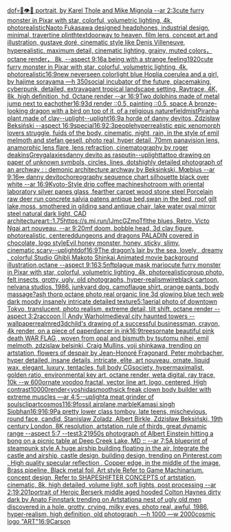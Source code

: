 [dof](https://www.ebank.nz/aiartgenerator?category=dof)[💀🤖👁🥽 portrait, by Karel Thole and Mike Mignola --ar 2:3](https://www.ebank.nz/aiartgenerator?category=%F0%9F%92%80%F0%9F%A4%96%F0%9F%91%81%F0%9F%A5%BD%20portrait%2C%20by%20Karel%20Thole%20and%20Mike%20Mignola%20--ar%202%3A3)[cute furry monster in Pixar with star, colorful, volumetric lighting, 4k, photorealistic](https://www.ebank.nz/aiartgenerator?category=cute%20furry%20monster%20in%20Pixar%20with%20star%2C%20colorful%2C%20volumetric%20lighting%2C%204k%2C%20photorealistic)[Naoto Fukasawa designed headphones, industrial design, minimal, travertine plinth](https://www.ebank.nz/aiartgenerator?category=Naoto%20Fukasawa%20designed%20headphones%2C%20industrial%20design%2C%20minimal%2C%20travertine%20plinth)[text](https://www.ebank.nz/aiartgenerator?category=text)[doorway to heaven, film lens, concept art and illustration, gustave doré, cinematic style like Denis Villeneuve, hyperealistic, maximum detail, cinematic lighting, grainy, muted colors， octane render， 8k,  --aspect 9:16](https://www.ebank.nz/aiartgenerator?category=doorway%20to%20heaven%2C%20film%20lens%2C%20concept%20art%20and%20illustration%2C%20gustave%20dor%C3%A9%2C%20cinematic%20style%20like%20Denis%20Villeneuve%2C%20hyperealistic%2C%20maximum%20detail%2C%20cinematic%20lighting%2C%20grainy%2C%20muted%20colors%EF%BC%8C%20octane%20render%EF%BC%8C%208k%2C%20%20--aspect%209%3A16)[a being with a strange feeling](https://www.ebank.nz/aiartgenerator?category=a%20being%20with%20a%20strange%20feeling)[1920](https://www.ebank.nz/aiartgenerator?category=1920)[cute furry monster in Pixar with star, colorful, volumetric lighting, 4k, photorealistic](https://www.ebank.nz/aiartgenerator?category=cute%20furry%20monster%20in%20Pixar%20with%20star%2C%20colorful%2C%20volumetric%20lighting%2C%204k%2C%20photorealistic)[16:9](https://www.ebank.nz/aiartgenerator?category=16%3A9)[new neverseen color](https://www.ebank.nz/aiartgenerator?category=new%20neverseen%20color)[light blue Hoplia coerulea and a girl,  by hajime sorayama —h 350](https://www.ebank.nz/aiartgenerator?category=light%20blue%20Hoplia%20coerulea%20and%20a%20girl%2C%20%20by%20hajime%20sorayama%20%E2%80%94h%20350)[social incubator of the future, placemaking, cyberpunk, detailed, extravagant tropical landscape setting, Raytrace, 4K, 8k, high definition, hd, Octane render --ar 16:9](https://www.ebank.nz/aiartgenerator?category=social%20incubator%20of%20the%20future%2C%20placemaking%2C%20cyberpunk%2C%20detailed%2C%20extravagant%20tropical%20landscape%20setting%2C%20Raytrace%2C%204K%2C%208k%2C%20high%20definition%2C%20hd%2C%20Octane%20render%20--ar%2016%3A9)[Two dolphins made of metal jump next to eachother](https://www.ebank.nz/aiartgenerator?category=Two%20dolphins%20made%20of%20metal%20jump%20next%20to%20eachother)[16:9](https://www.ebank.nz/aiartgenerator?category=16%3A9)[3d render ::0.5, painting ::0.5, space,](https://www.ebank.nz/aiartgenerator?category=3d%20render%20%3A%3A0.5%2C%20painting%20%3A%3A0.5%2C%20space%2C)[A bronze-looking dragon with a bird on top of it, of a religious nature](https://www.ebank.nz/aiartgenerator?category=A%20bronze-looking%20dragon%20with%20a%20bird%20on%20top%20of%20it%2C%20of%20a%20religious%20nature)[field](https://www.ebank.nz/aiartgenerator?category=field)[mist](https://www.ebank.nz/aiartgenerator?category=mist)[Piranha plant,made of clay](https://www.ebank.nz/aiartgenerator?category=Piranha%20plant%2Cmade%20of%20clay)[--uplight](https://www.ebank.nz/aiartgenerator?category=--uplight)[--uplight](https://www.ebank.nz/aiartgenerator?category=--uplight)[16:9](https://www.ebank.nz/aiartgenerator?category=16%3A9)[a horde of danny devitos, Zdzisław Beksiński --aspect 16:9](https://www.ebank.nz/aiartgenerator?category=a%20horde%20of%20danny%20devitos%2C%20Zdzis%C5%82aw%20Beksi%C5%84ski%20--aspect%2016%3A9)[special](https://www.ebank.nz/aiartgenerator?category=special)[](https://www.ebank.nz/aiartgenerator?category=)[16:9](https://www.ebank.nz/aiartgenerator?category=16%3A9)[2:3](https://www.ebank.nz/aiartgenerator?category=2%3A3)[people](https://www.ebank.nz/aiartgenerator?category=people)[hyperrealistic epic xenomorph lovers struggle, fuids of the body, cinematic, night, rain,  in the style of emil melmoth and stefan gesell, photo real, hyper detail, 70mm panavision lens, anamorphic lens flare, lens refraction, cinematography by roger deakins](https://www.ebank.nz/aiartgenerator?category=hyperrealistic%20epic%20xenomorph%20lovers%20struggle%2C%20fuids%20of%20the%20body%2C%20cinematic%2C%20night%2C%20rain%2C%20%20in%20the%20style%20of%20emil%20melmoth%20and%20stefan%20gesell%2C%20photo%20real%2C%20hyper%20detail%2C%2070mm%20panavision%20lens%2C%20anamorphic%20lens%20flare%2C%20lens%20refraction%2C%20cinematography%20by%20roger%20deakins)[Grey](https://www.ebank.nz/aiartgenerator?category=Grey)[galaxies](https://www.ebank.nz/aiartgenerator?category=galaxies)[danny devito as rasputin](https://www.ebank.nz/aiartgenerator?category=danny%20devito%20as%20rasputin)[--uplight](https://www.ebank.nz/aiartgenerator?category=--uplight)[tattoo drawing on paper of unknown symbols, circles, lines, dots](https://www.ebank.nz/aiartgenerator?category=tattoo%20drawing%20on%20paper%20of%20unknown%20symbols%2C%20circles%2C%20lines%2C%20dots)[highly detailed photograph of an archway : : demonic architecture archway by Beksinkski, Mœbius --ar 9:16](https://www.ebank.nz/aiartgenerator?category=highly%20detailed%20photograph%20of%20an%20archway%20%3A%20%3A%20demonic%20architecture%20archway%20by%20Beksinkski%2C%20M%C5%93bius%20--ar%209%3A16)[∞ danny devito](https://www.ebank.nz/aiartgenerator?category=%E2%88%9E%20danny%20devito)[choreography sequence chart silhouette black over white --ar 16:9](https://www.ebank.nz/aiartgenerator?category=choreography%20sequence%20chart%20silhouette%20black%20over%20white%20--ar%2016%3A9)[Kyoto-Style drip coffee machine](https://www.ebank.nz/aiartgenerator?category=Kyoto-Style%20drip%20coffee%20machine)[shot](https://www.ebank.nz/aiartgenerator?category=shot)[room with oriental laboratory silver panes glass ,fearther carpet wood stone steel Porcelain raw deer run concrete salvia patens antique bed,swan in the bed, roof gilt lake,moss, smothered in gilding sand,antique chair, lake water oval mirror steel natural dark light, CAD architecture](https://www.ebank.nz/aiartgenerator?category=room%20with%20oriental%20laboratory%20silver%20panes%20glass%20%2Cfearther%20carpet%20wood%20stone%20steel%20Porcelain%20raw%20deer%20run%20concrete%20salvia%20patens%20antique%20bed%2Cswan%20in%20the%20bed%2C%20roof%20gilt%20lake%2Cmoss%2C%20smothered%20in%20gilding%20sand%2Cantique%20chair%2C%20lake%20water%20oval%20mirror%20steel%20natural%20dark%20light%2C%20CAD%20architecture)[art::1.75](https://www.ebank.nz/aiartgenerator?category=art%3A%3A1.75)[<https://s.mj.run/lJmcGZmoTfI>](https://www.ebank.nz/aiartgenerator?category=%3Chttps%3A//s.mj.run/lJmcGZmoTfI%3E)[the blues, Retro, Victo Ngai art nouveau,  --ar 9:20](https://www.ebank.nz/aiartgenerator?category=the%20blues%2C%20Retro%2C%20Victo%20Ngai%20art%20nouveau%2C%20%20--ar%209%3A20)[mf doom, bobble head, 3d clay figure, photorealistic, centered](https://www.ebank.nz/aiartgenerator?category=mf%20doom%2C%20bobble%20head%2C%203d%20clay%20figure%2C%20photorealistic%2C%20centered)[dungeons and dragons PALADIN covered in chocolate, logo style](https://www.ebank.nz/aiartgenerator?category=dungeons%20and%20dragons%20PALADIN%20covered%20in%20chocolate%2C%20logo%20style)[Evil honey monster, honey, sticky, slimy, cinematic,scary](https://www.ebank.nz/aiartgenerator?category=Evil%20honey%20monster%2C%20honey%2C%20sticky%2C%20slimy%2C%20cinematic%2Cscary)[--uplight](https://www.ebank.nz/aiartgenerator?category=--uplight)[dof](https://www.ebank.nz/aiartgenerator?category=dof)[16:9](https://www.ebank.nz/aiartgenerator?category=16%3A9)[The dragon’s lair by the sea, lovely , dreamy , colorful,Studio Ghibli,Makoto Shinkai,Animated movie background illustration,octane --aspect 9:16](https://www.ebank.nz/aiartgenerator?category=The%20dragon%E2%80%99s%20lair%20by%20the%20sea%2C%20lovely%20%2C%20dreamy%20%2C%20colorful%2CStudio%20Ghibli%2CMakoto%20Shinkai%2CAnimated%20movie%20background%20illustration%2Coctane%20--aspect%209%3A16)[3:5](https://www.ebank.nz/aiartgenerator?category=3%3A5)[nft](https://www.ebank.nz/aiartgenerator?category=nft)[plague mask mario](https://www.ebank.nz/aiartgenerator?category=plague%20mask%20mario)[cute furry monster in Pixar with star, colorful, volumetric lighting, 4k, photorealistic](https://www.ebank.nz/aiartgenerator?category=cute%20furry%20monster%20in%20Pixar%20with%20star%2C%20colorful%2C%20volumetric%20lighting%2C%204k%2C%20photorealistic)[group photo, felt insects, grotty, ugly, old photographs, hyper-realism](https://www.ebank.nz/aiartgenerator?category=group%20photo%2C%20felt%20insects%2C%20grotty%2C%20ugly%2C%20old%20photographs%2C%20hyper-realism)[wire](https://www.ebank.nz/aiartgenerator?category=wire)[black cartoon, nelvana studios. 1986. junkyard dog. camoflauge shirt. orange pants. body massage?](https://www.ebank.nz/aiartgenerator?category=black%20cartoon%2C%20nelvana%20studios.%201986.%20junkyard%20dog.%20camoflauge%20shirt.%20orange%20pants.%20body%20massage%3F)[ash thorp octane photo real organic line 3d glowing blue tech web dark moody insanely intricate detailed texture](https://www.ebank.nz/aiartgenerator?category=ash%20thorp%20octane%20photo%20real%20organic%20line%203d%20glowing%20blue%20tech%20web%20dark%20moody%20insanely%20intricate%20detailed%20texture)[5:1](https://www.ebank.nz/aiartgenerator?category=5%3A1)[aerial photo of downtown Tokyo, translucent, photo realism, extreme detail, tilt shift, octane render --aspect 3:2](https://www.ebank.nz/aiartgenerator?category=aerial%20photo%20of%20downtown%20Tokyo%2C%20translucent%2C%20photo%20realism%2C%20extreme%20detail%2C%20tilt%20shift%2C%20octane%20render%20--aspect%203%3A2)[raccoon || Andy Warhol](https://www.ebank.nz/aiartgenerator?category=raccoon%20%7C%7C%20Andy%20Warhol)[medieval city haunted towers --wallpaper](https://www.ebank.nz/aiartgenerator?category=medieval%20city%20haunted%20towers%20--wallpaper)[realm](https://www.ebank.nz/aiartgenerator?category=realm)[red](https://www.ebank.nz/aiartgenerator?category=red)[3d](https://www.ebank.nz/aiartgenerator?category=3d)[child's drawing of a successful businessman, crayon, 4k render, on a piece of paper](https://www.ebank.nz/aiartgenerator?category=child%27s%20drawing%20of%20a%20successful%20businessman%2C%20crayon%2C%204k%20render%2C%20on%20a%20piece%20of%20paper)[dancer in ink](https://www.ebank.nz/aiartgenerator?category=dancer%20in%20ink)[16:9](https://www.ebank.nz/aiartgenerator?category=16%3A9)[trees](https://www.ebank.nz/aiartgenerator?category=trees)[ornate beautiful pink death WAR FLAG , woven from opal and bismuth by tsutomu nihei, emil melmoth, zdzislaw belsinki, Craig Mullins, yoji shinkawa, trending on artstation, flowers of despair by Jean-Honoré Fragonard, Peter mohrbacher, hyper detailed, insane details, intricate, elite, art nouveau, ornate, liquid wax, elegant, luxury, tentacles, full body CGsociety, hypermaximalist, golden ratio, environmental key art, octane render, weta digital, ray trace, 10k --w 600](https://www.ebank.nz/aiartgenerator?category=ornate%20beautiful%20pink%20death%20WAR%20FLAG%20%2C%20woven%20from%20opal%20and%20bismuth%20by%20tsutomu%20nihei%2C%20emil%20melmoth%2C%20zdzislaw%20belsinki%2C%20Craig%20Mullins%2C%20yoji%20shinkawa%2C%20trending%20on%20artstation%2C%20flowers%20of%20despair%20by%20Jean-Honor%C3%A9%20Fragonard%2C%20Peter%20mohrbacher%2C%20hyper%20detailed%2C%20insane%20details%2C%20intricate%2C%20elite%2C%20art%20nouveau%2C%20ornate%2C%20liquid%20wax%2C%20elegant%2C%20luxury%2C%20tentacles%2C%20full%20body%20CGsociety%2C%20hypermaximalist%2C%20golden%20ratio%2C%20environmental%20key%20art%2C%20octane%20render%2C%20weta%20digital%2C%20ray%20trace%2C%2010k%20--w%20600)[](https://www.ebank.nz/aiartgenerator?category=)[ornate voodoo fractal, vector line art, logo, centered, High contrast](https://www.ebank.nz/aiartgenerator?category=ornate%20voodoo%20fractal%2C%20vector%20line%20art%2C%20logo%2C%20centered%2C%20High%20contrast)[10000](https://www.ebank.nz/aiartgenerator?category=10000)[render](https://www.ebank.nz/aiartgenerator?category=render)[<yoshida](https://www.ebank.nz/aiartgenerator?category=%3Cyoshida)[smooth](https://www.ebank.nz/aiartgenerator?category=smooth)[sick freak clown body builder with extreme muscles —ar 4:5](https://www.ebank.nz/aiartgenerator?category=sick%20freak%20clown%20body%20builder%20with%20extreme%20muscles%20%E2%80%94ar%204%3A5)[--uplight](https://www.ebank.nz/aiartgenerator?category=--uplight)[a meat grinder of souls](https://www.ebank.nz/aiartgenerator?category=a%20meat%20grinder%20of%20souls)[clipart](https://www.ebank.nz/aiartgenerator?category=clipart)[cosmos](https://www.ebank.nz/aiartgenerator?category=cosmos)[1](https://www.ebank.nz/aiartgenerator?category=1)[16:9](https://www.ebank.nz/aiartgenerator?category=16%3A9)[fossil airplane,marble](https://www.ebank.nz/aiartgenerator?category=fossil%20airplane%2Cmarble)[Kamasi singh Siobhan](https://www.ebank.nz/aiartgenerator?category=Kamasi%20singh%20Siobhan)[16:9](https://www.ebank.nz/aiartgenerator?category=16%3A9)[16:9](https://www.ebank.nz/aiartgenerator?category=16%3A9)[P](https://www.ebank.nz/aiartgenerator?category=P)[a pretty lower class tomboy, late teens, mischevious, round face, candid, Stanislaw Zoladz, Albert Birkle, Zdzisław Beksiński, 19th century London, 8K resolution, artstation, rule of thirds, great dynamic range --aspect 5:7 --test](https://www.ebank.nz/aiartgenerator?category=a%20pretty%20lower%20class%20tomboy%2C%20late%20teens%2C%20mischevious%2C%20round%20face%2C%20candid%2C%20Stanislaw%20Zoladz%2C%20Albert%20Birkle%2C%20Zdzis%C5%82aw%20Beksi%C5%84ski%2C%2019th%20century%20London%2C%208K%20resolution%2C%20artstation%2C%20rule%20of%20thirds%2C%20great%20dynamic%20range%20--aspect%205%3A7%20--test)[3:2](https://www.ebank.nz/aiartgenerator?category=3%3A2)[1950s photograph of Albert Einstein hitting a bong on a picnic table at Deep Creek Lake, MD :: --ar 7:5](https://www.ebank.nz/aiartgenerator?category=1950s%20photograph%20of%20Albert%20Einstein%20hitting%20a%20bong%20on%20a%20picnic%20table%20at%20Deep%20Creek%20Lake%2C%20MD%20%3A%3A%20--ar%207%3A5)[A blueprint of steampunk style A huge airship building floating in the air, Integrate the castle and airship, castle design, building design,  trending on Pinterest.com , High quality specular reflection ,  Copper  edge, in the middle of the image, Brass pipeline,  Black metal foil,  Art style Refer to Game Machinarium.  concept design, Refer to SHAPESHIFTER CONCEPTS  of artstation, cinematic,  8k, high detailed,  volume light,  soft lights,  post processing    --ar 2:1](https://www.ebank.nz/aiartgenerator?category=A%20blueprint%20of%20steampunk%20style%20A%20huge%20airship%20building%20floating%20in%20the%20air%2C%20Integrate%20the%20castle%20and%20airship%2C%20castle%20design%2C%20building%20design%2C%20%20trending%20on%20Pinterest.com%20%2C%20High%20quality%20specular%20reflection%20%2C%20%20Copper%20%20edge%2C%20in%20the%20middle%20of%20the%20image%2C%20Brass%20pipeline%2C%20%20Black%20metal%20foil%2C%20%20Art%20style%20Refer%20to%20Game%20Machinarium.%20%20concept%20design%2C%20Refer%20to%20SHAPESHIFTER%20CONCEPTS%20%20of%20artstation%2C%20cinematic%2C%20%208k%2C%20high%20detailed%2C%20%20volume%20light%2C%20%20soft%20lights%2C%20%20post%20processing%20%20%20%20--ar%202%3A1)[9:20](https://www.ebank.nz/aiartgenerator?category=9%3A20)[1](https://www.ebank.nz/aiartgenerator?category=1)[portrait of Heroic Berserk middle aged hooded Colton Haynes dirty dark by Anato Finnstark trending on Artstation](https://www.ebank.nz/aiartgenerator?category=portrait%20of%20Heroic%20Berserk%20middle%20aged%20hooded%20Colton%20Haynes%20dirty%20dark%20by%20Anato%20Finnstark%20trending%20on%20Artstation)[a nest of ugly old men discovered in a hole, grotty, crying, milky eyes, photo real, awful, 1986, hyper-realism, high definition, old photograph, —h 1000 —w 2000](https://www.ebank.nz/aiartgenerator?category=a%20nest%20of%20ugly%20old%20men%20discovered%20in%20a%20hole%2C%20grotty%2C%20crying%2C%20milky%20eyes%2C%20photo%20real%2C%20awful%2C%201986%2C%20hyper-realism%2C%20high%20definition%2C%20old%20photograph%2C%20%E2%80%94h%201000%20%E2%80%94w%202000)[cosmic logo "ART"](https://www.ebank.nz/aiartgenerator?category=cosmic%20logo%20%22ART%22)[16:9](https://www.ebank.nz/aiartgenerator?category=16%3A9)[Carson](https://www.ebank.nz/aiartgenerator?category=Carson)